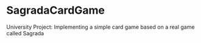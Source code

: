 # SagradaCardGame
University Project: Implementing a simple card game based on a real game called Sagrada
